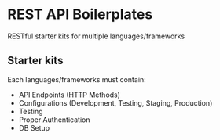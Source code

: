 # REST API Boilerplates

RESTful starter kits for multiple languages/frameworks

## Starter kits

Each languages/frameworks must contain:

* API Endpoints (HTTP Methods)
* Configurations (Development, Testing, Staging, Production)
* Testing
* Proper Authentication
* DB Setup

